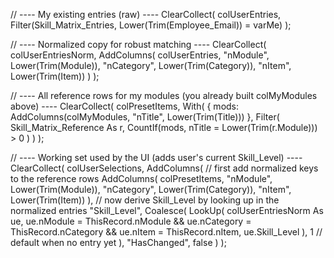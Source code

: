 // ---- My existing entries (raw) ----
ClearCollect(
    colUserEntries,
    Filter(Skill_Matrix_Entries, Lower(Trim(Employee_Email)) = varMe)
);

// ---- Normalized copy for robust matching ----
ClearCollect(
    colUserEntriesNorm,
    AddColumns(
        colUserEntries,
        "nModule",   Lower(Trim(Module)),
        "nCategory", Lower(Trim(Category)),
        "nItem",     Lower(Trim(Item))
    )
);

// ---- All reference rows for my modules (you already built colMyModules above) ----
ClearCollect(
    colPresetItems,
    With(
        { mods: AddColumns(colMyModules, "nTitle", Lower(Trim(Title))) },
        Filter(
            Skill_Matrix_Reference As r,
            CountIf(mods, nTitle = Lower(Trim(r.Module))) > 0
        )
    )
);

// ---- Working set used by the UI (adds user's current Skill_Level) ----
ClearCollect(
    colUserSelections,
    AddColumns(
        // first add normalized keys to the reference rows
        AddColumns(
            colPresetItems,
            "nModule",   Lower(Trim(Module)),
            "nCategory", Lower(Trim(Category)),
            "nItem",     Lower(Trim(Item))
        ),
        // now derive Skill_Level by looking up in the normalized entries
        "Skill_Level",
            Coalesce(
                LookUp(
                    colUserEntriesNorm As ue,
                    ue.nModule = ThisRecord.nModule
                        && ue.nCategory = ThisRecord.nCategory
                        && ue.nItem = ThisRecord.nItem,
                    ue.Skill_Level
                ),
                1   // default when no entry yet
            ),
        "HasChanged", false
    )
);
